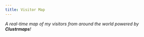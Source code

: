 ```yaml
---
title: Visitor Map
---
```

*A real-time map of my visitors from around the world powered by **Clustrmaps**!*

<script type="text/javascript" id="clustrmaps" src="//clustrmaps.com/map_v2.js?d=8_Py9W7dgufxwJbok-PaNDBQHIqdpHt5zZTeSjoyKng&cl=ffffff&w=a"></script>

<script type="text/javascript" id="clstr_globe" src="//clustrmaps.com/globe.js?d=8_Py9W7dgufxwJbok-PaNDBQHIqdpHt5zZTeSjoyKng"></script>

